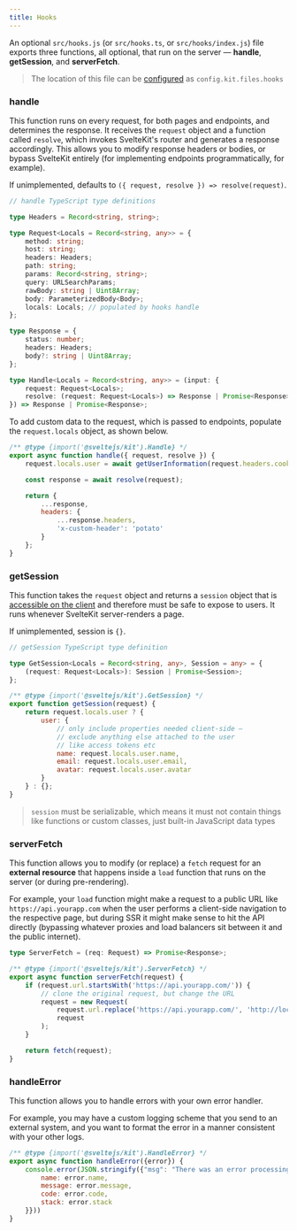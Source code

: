 ```yaml
---
title: Hooks
---
```


An optional `src/hooks.js` (or `src/hooks.ts`, or `src/hooks/index.js`) file exports three functions, all optional, that run on the server — **handle**, **getSession**, and **serverFetch**.

> The location of this file can be [configured](#configuration) as `config.kit.files.hooks`

### handle

This function runs on every request, for both pages and endpoints, and determines the response. It receives the `request` object and a function called `resolve`, which invokes SvelteKit's router and generates a response accordingly. This allows you to modify response headers or bodies, or bypass SvelteKit entirely (for implementing endpoints programmatically, for example).

If unimplemented, defaults to `({ request, resolve }) => resolve(request)`.

```ts
// handle TypeScript type definitions

type Headers = Record<string, string>;

type Request<Locals = Record<string, any>> = {
	method: string;
	host: string;
	headers: Headers;
	path: string;
	params: Record<string, string>;
	query: URLSearchParams;
	rawBody: string | Uint8Array;
	body: ParameterizedBody<Body>;
	locals: Locals; // populated by hooks handle
};

type Response = {
	status: number;
	headers: Headers;
	body?: string | Uint8Array;
};

type Handle<Locals = Record<string, any>> = (input: {
	request: Request<Locals>;
	resolve: (request: Request<Locals>) => Response | Promise<Response>;
}) => Response | Promise<Response>;
```

To add custom data to the request, which is passed to endpoints, populate the `request.locals` object, as shown below.

```js
/** @type {import('@sveltejs/kit').Handle} */
export async function handle({ request, resolve }) {
	request.locals.user = await getUserInformation(request.headers.cookie);

	const response = await resolve(request);

	return {
		...response,
		headers: {
			...response.headers,
			'x-custom-header': 'potato'
		}
	};
}
```

### getSession

This function takes the `request` object and returns a `session` object that is [accessible on the client](#modules-$app-stores) and therefore must be safe to expose to users. It runs whenever SvelteKit server-renders a page.

If unimplemented, session is `{}`.

```ts
// getSession TypeScript type definition

type GetSession<Locals = Record<string, any>, Session = any> = {
	(request: Request<Locals>): Session | Promise<Session>;
};
```

```js
/** @type {import('@sveltejs/kit').GetSession} */
export function getSession(request) {
	return request.locals.user ? {
		user: {
			// only include properties needed client-side —
			// exclude anything else attached to the user
			// like access tokens etc
			name: request.locals.user.name,
			email: request.locals.user.email,
			avatar: request.locals.user.avatar
		}
	} : {};
}
```

> `session` must be serializable, which means it must not contain things like functions or custom classes, just built-in JavaScript data types

### serverFetch

This function allows you to modify (or replace) a `fetch` request for an **external resource** that happens inside a `load` function that runs on the server (or during pre-rendering).

For example, your `load` function might make a request to a public URL like `https://api.yourapp.com` when the user performs a client-side navigation to the respective page, but during SSR it might make sense to hit the API directly (bypassing whatever proxies and load balancers sit between it and the public internet).

```ts
type ServerFetch = (req: Request) => Promise<Response>;
```

```js
/** @type {import('@sveltejs/kit').ServerFetch} */
export async function serverFetch(request) {
	if (request.url.startsWith('https://api.yourapp.com/')) {
		// clone the original request, but change the URL
		request = new Request(
			request.url.replace('https://api.yourapp.com/', 'http://localhost:9999/'),
			request
		);
	}

	return fetch(request);
}
```

### handleError

This function allows you to handle errors with your own error handler.

For example, you may have a custom logging scheme that you send to an external system, and you want to format the error in a manner consistent with your other logs.

```js
/** @type {import('@sveltejs/kit').HandleError} */
export async function handleError({error}) {
	console.error(JSON.stringify({"msg": "There was an error processing this page", err: {
		name: error.name,
		message: error.message,
		code: error.code,
		stack: error.stack
	}}))
}
```
